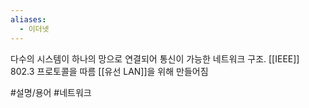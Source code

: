 ```yaml
---
aliases:
  - 이더넷
---
```

다수의 시스템이 하나의 망으로 연결되어 통신이 가능한 네트워크 구조.
[[IEEE]] 802.3 프로토콜을 따름
[[유선 LAN]]을 위해 만들어짐

#설명/용어 #네트워크 